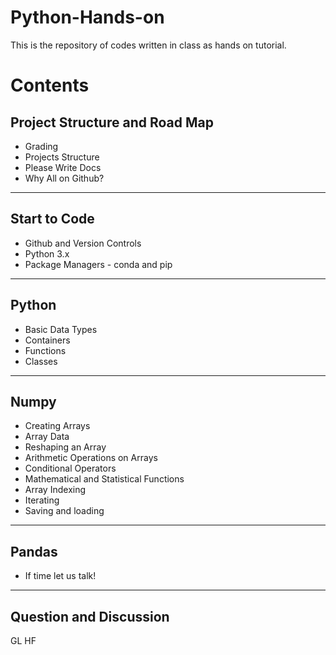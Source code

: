 # Python-Hands-on
This is the repository of codes written in class as hands on tutorial.

# Contents
## Project Structure and Road Map
* Grading
* Projects Structure
* Please Write Docs
* Why All on Github?
---

## Start to Code
* Github and Version Controls
* Python 3.x
* Package Managers - conda and pip
---

## Python
* Basic Data Types
* Containers
* Functions
* Classes
---

## Numpy
* Creating Arrays
* Array Data
* Reshaping an Array
* Arithmetic Operations on Arrays
* Conditional Operators
* Mathematical and Statistical Functions
* Array Indexing
* Iterating
* Saving and loading
---

## Pandas
* If time let us talk!
---

## Question and Discussion



GL HF
